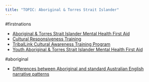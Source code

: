 ```yaml
---
title: "TOPIC: Aboriginal & Torres Strait Islander"
---
```


#firstnations
- [Aboriginal & Torres Strait Islander Mental Health First Aid](cpd/firstnations/fn-mhfa.md)
- [Cultural Responsiveness Training](cpd/firstnations/iaha-crt.md)
- [TribalLink Cultural Awareness Training Program](cpd/firstnations/triballink.md)
- [Youth Aboriginal & Torres Strait Islander Mental Health First Aid](cpd/firstnations/y-fn-mhfa.md)

#aboriginal
- [Differences between Aboriginal and standard Australian English narrative patterns](cpd/firstnations/aae-narrative-patterns.md)